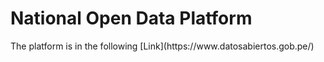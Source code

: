 # National Open Data Platform

<p>
The platform is in the following [Link](https://www.datosabiertos.gob.pe/)
</p>




